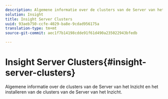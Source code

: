 ```yaml
---
description: Algemene informatie over de clusters van de Server van het Inzicht en het installeren van de clusters van de Server van het Inzicht.
solution: Insight
title: Insight Server Clusters
uuid: 93aeb750-ccfe-4029-ba8e-9cdad956175a
translation-type: tm+mt
source-git-commit: aec1f7b14198cdde91f61d490a235022943bfedb

---
```



# Insight Server Clusters{#insight-server-clusters}

Algemene informatie over de clusters van de Server van het Inzicht en het installeren van de clusters van de Server van het Inzicht.

